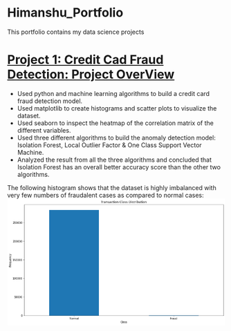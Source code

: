 # Himanshu_Portfolio
This portfolio contains my data science projects

# [Project 1: Credit Cad Fraud Detection: Project OverView](https://github.com/Himanshuk45/Himanshu_Portfolio/blob/main/CreditCard_FraudDetection.ipynb)
- Used python and machine learning algorithms to build a credit card fraud detection model. <br />
- Used matplotlib to create histograms and scatter plots to visualize the dataset. <br />
- Used seaborn to inspect the heatmap of the correlation matrix of the different variables. <br />
- Used three different algorithms to build the anomaly detection model: Isolation Forest, Local Outlier Factor & One Class Support Vector Machine. <br />
- Analyzed the result from all the three algorithms and concluded that Isolation Forest has an overall better accuracy score than the other two algorithms.

The following histogram shows that the dataset is highly imbalanced with very few numbers of fraudalent cases as compared to normal cases:
![](https://github.com/Himanshuk45/Himanshu_Portfolio/blob/main/Images/index.png)
